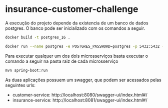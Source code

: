 # insurance-customer-challenge

A execução do projeto depende da existencia de um banco de dados postgres. O banco pode ser inicializado com os comandos a seguir.
```bash
docker build -t postgres_16 .
```
```bash
docker run --name postgres -e POSTGRES_PASSWORD=postgres -p 5432:5432 -d postgres_16
```

Para executar qualquer um dos dois microsserviços basta executar o comando a seguir na pasta raiz de cada microsserviço
```bash
mvn spring-boot:run
```

As duas aplicações possuem um swagger, que podem ser acessados pelas seguintes urls:
- customer-service: http://localhost:8080/swagger-ui/index.html#/
- insurance-service: http://localhost:8081/swagger-ui/index.html#/
